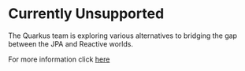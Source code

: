 # Currently Unsupported

The Quarkus team is exploring various alternatives to bridging the gap between the JPA and Reactive worlds.

For more information click [here](https://quarkus.io/guides/spring-data-jpa#what-is-currently-unsupported)